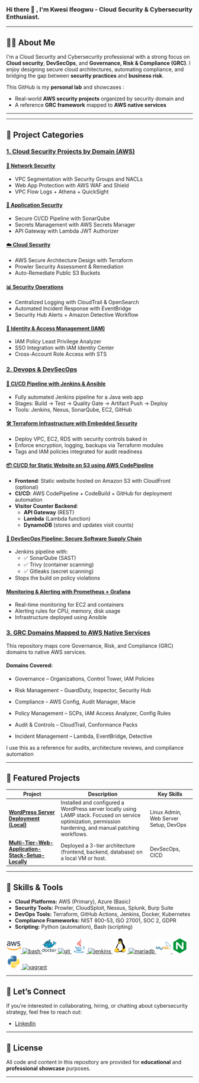 ###  Hi there 👋 , I'm Kwesi Ifeogwu - Cloud Security & Cybersecurity Enthusiast. 

---

## 👨‍💻 About Me

I'm a Cloud Security and Cybersecurity professional with a strong focus on **Cloud security**, **DevSecOps**, and **Governance, Risk & Compliance (GRC)**. 
I enjoy designing secure cloud architectures, automating compliance, and bridging the gap between **security practices** and **business risk**.

This GitHub is my **personal lab** and showcases :

- Real-world **AWS security projects** organized by security domain  and 
- A reference **GRC framework** mapped to **AWS native services**

---

---

## 📂 Project Categories

### [1. Cloud Security Projects by Domain (AWS)](https://github.com/KwesiLovesTech/Governance-Risk-Compliance.git)

#### [🔐  **Network Security**]()
- VPC Segmentation with Security Groups and NACLs
- Web App Protection with AWS WAF and Shield
- VPC Flow Logs + Athena + QuickSight

#### [🧪  **Application Security**]()
- Secure CI/CD Pipeline with SonarQube
- Secrets Management with AWS Secrets Manager
- API Gateway with Lambda JWT Authorizer

#### [☁️ **Cloud Security**]()
- AWS Secure Architecture Design with Terraform
- Prowler Security Assessment & Remediation
- Auto-Remediate Public S3 Buckets

#### [📊  **Security Operations**]()
- Centralized Logging with CloudTrail & OpenSearch
- Automated Incident Response with EventBridge
- Security Hub Alerts + Amazon Detective Workflow

#### [🔑  **Identity & Access Management (IAM)**]()
- IAM Policy Least Privilege Analyzer
- SSO Integration with IAM Identity Center
- Cross-Account Role Access with STS


### [2. Devops  &  DevSecOps]()

#### [🔧  **CI/CD Pipeline with Jenkins & Ansible**]()
- Fully automated Jenkins pipeline for a Java web app  
- Stages: Build → Test → Quality Gate → Artifact Push → Deploy  
- Tools: Jenkins, Nexus, SonarQube, EC2, GitHub


#### [🛠️  **Terraform Infrastructure with Embedded Security**]()
- Deploy VPC, EC2, RDS with security controls baked in  
- Enforce encryption, logging, backups via Terraform modules  
- Tags and IAM policies integrated for audit readiness

#### [📦 **CI/CD for Static Website on S3 using AWS CodePipeline**](https://github.com/KwesiLovesTech/kwesilovestech.com-static-website-deploy?tab=readme-ov-file)
- **Frontend**: Static website hosted on Amazon S3 with CloudFront (optional)
- **CI/CD**: AWS CodePipeline + CodeBuild + GitHub for deployment automation
- **Visitor Counter Backend**:
  - **API Gateway** (REST)
  - **Lambda** (Lambda function)
  - **DynamoDB** (stores and updates visit counts)

#### [🚧 **DevSecOps Pipeline: Secure Software Supply Chain**]()
- Jenkins pipeline with:
  - ✅ SonarQube (SAST)
  - ✅ Trivy (container scanning)
  - ✅ Gitleaks (secret scanning)
- Stops the build on policy violations


#### [ **Monitoring & Alerting with Prometheus + Grafana**](https://github.com/KwesiLovesTech/kwesilovestech.com-static-website-deploy?tab=readme-ov-file)
- Real-time monitoring for EC2 and containers  
- Alerting rules for CPU, memory, disk usage  
- Infrastructure deployed using Ansible





### [3. GRC Domains Mapped to AWS Native Services](https://github.com/KwesiLovesTech/Governance-Risk-Compliance.git)

This repository maps core Governance, Risk, and Compliance (GRC) domains to native AWS services.
#### Domains Covered:
- Governance – Organizations, Control Tower, IAM Policies

- Risk Management – GuardDuty, Inspector, Security Hub

- Compliance – AWS Config, Audit Manager, Macie

- Policy Management – SCPs, IAM Access Analyzer, Config Rules

- Audit & Controls – CloudTrail, Conformance Packs

- Incident Management – Lambda, EventBridge, Detective


 I use this as a reference for audits, architecture reviews, and compliance automation

---


## 🚀 Featured Projects

| Project                        | Description                                                        | Key Skills                            |
|-------------------------------|--------------------------------------------------------------------|----------------------------------------|
| [**WordPress Server Deployment (Local)**](https://github.com/KwesiLovesTech/WordPress-Server-using-LAMP-stack-UbuntuLinux)   | Installed and configured a WordPress server locally using LAMP stack. Focused on service optimization, permission hardening, and manual patching workflows.        | Linux Admin, Web Server Setup, DevOps|
| [**Multi-Tier-Web-Application-Stack-Setup-Locally**](https://github.com/KwesiLovesTech/Vprofile-Project-Multi-Tier-Web-Application-Stack-Setup-Locally)  | Deployed a 3-tier architecture (frontend, backend, database) on a local VM or host.   | DevSecOps, CICD   |


---

## 🧰 Skills & Tools

- **Cloud Platforms:** AWS (Primary), Azure (Basic)  
- **Security Tools:** Prowler, CloudSploit, Nessus, Splunk, Burp Suite  
- **DevOps Tools:** Terraform, GitHub Actions, Jenkins, Docker, Kubernetes  
- **Compliance Frameworks:** NIST 800-53, ISO 27001, SOC 2, GDPR  
- **Scripting:** Python (automation), Bash (scripting)  


<h5 align="left"> </h5>
<p align="left"> <a href="https://aws.amazon.com" target="_blank" rel="noreferrer"> <img src="https://raw.githubusercontent.com/devicons/devicon/master/icons/amazonwebservices/amazonwebservices-original-wordmark.svg" alt="aws" width="40" height="40"/> </a> <a href="https://www.gnu.org/software/bash/" target="_blank" rel="noreferrer"> <img src="https://www.vectorlogo.zone/logos/gnu_bash/gnu_bash-icon.svg" alt="bash" width="40" height="40"/> </a> <a href="https://www.docker.com/" target="_blank" rel="noreferrer"> <img src="https://raw.githubusercontent.com/devicons/devicon/master/icons/docker/docker-original-wordmark.svg" alt="docker" width="40" height="40"/> </a>  <a href="https://git-scm.com/" target="_blank" rel="noreferrer"> <img src="https://www.vectorlogo.zone/logos/git-scm/git-scm-icon.svg" alt="git" width="40" height="40"/> </a> <a href="https://www.java.com" target="_blank" rel="noreferrer"> <img src="https://raw.githubusercontent.com/devicons/devicon/master/icons/java/java-original.svg" alt="java" width="40" height="40"/> </a> <a href="https://www.jenkins.io" target="_blank" rel="noreferrer"> <img src="https://www.vectorlogo.zone/logos/jenkins/jenkins-icon.svg" alt="jenkins" width="40" height="40"/>  <a href="https://www.linux.org/" target="_blank" rel="noreferrer"> <img src="https://raw.githubusercontent.com/devicons/devicon/master/icons/linux/linux-original.svg" alt="linux" width="40" height="40"/> </a> <a href="https://mariadb.org/" target="_blank" rel="noreferrer"> <img src="https://www.vectorlogo.zone/logos/mariadb/mariadb-icon.svg" alt="mariadb" width="40" height="40"/> </a> <a href="https://www.mysql.com/" target="_blank" rel="noreferrer"> <img src="https://raw.githubusercontent.com/devicons/devicon/master/icons/mysql/mysql-original-wordmark.svg" alt="mysql" width="40" height="40"/> </a> <a href="https://www.nginx.com" target="_blank" rel="noreferrer"> <img src="https://raw.githubusercontent.com/devicons/devicon/master/icons/nginx/nginx-original.svg" alt="nginx" width="40" height="40"/> </a> <a href="https://www.python.org" target="_blank" rel="noreferrer"> <img src="https://raw.githubusercontent.com/devicons/devicon/master/icons/python/python-original.svg" alt="python" width="40" height="40"/> </a> <a href="https://www.vagrantup.com/" target="_blank" rel="noreferrer"> <img src="https://www.vectorlogo.zone/logos/vagrantup/vagrantup-icon.svg" alt="vagrant" width="40" height="40"/> </a> </p>



---

## 🤝 Let’s Connect

If you’re interested in collaborating, hiring, or chatting about cybersecurity strategy, feel free to reach out:

- [LinkedIn](https://www.linkedin.com/in/kwesi-loves-tech/)  


---

## 📄 License

All code and content in this repository are provided for **educational** and **professional showcase** purposes.

---
